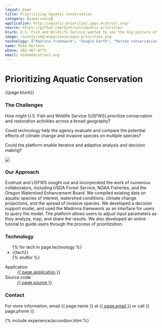 ```yaml
---
layout: page
title: Prioritizing Aquatic Conservation
category: [experience]
application: http://aquatic-priorities.apps.ecotrust.org/
source: https://github.com/Ecotrust/aquatic-priorities
blurb: U.S. Fish and Wildlife Service wanted to see the big picture of conservation and restoration work at the sub-basin scale across the Pacific Northwest.
image: /assets/img/experience/aqua-priorities.png
technology: ["Madrona framework", "Google Earth", "Marxan conservation planning software"]
name: Mike Mertens
phone: 503-467-0775
email: mikem@ecotrust.org
---
```

<div class="row">
	<div class="span8">
		<h1>Prioritizing Aquatic Conservation</h1>
		<p>{{page.blurb}}</p>
		<div class="row">
			<div class="span4">
				<h3>The Challenges</h3>
				<p>How might U.S. Fish and Wildlife Service (USFWS) prioritize conservation and restoration activities across a broad geography?</p>
				<p>Could technology help the agency evaluate and compare the potential effects of climate change and invasive species on multiple species?</p>
				<p>Could the platform enable iterative and adaptive analysis and decision making?</p>
			</div>
			<div class="span4">
				<a href="{{ page.application }}"><img class="thumbnail" src="{{ BASE_PATH }}{{ page.image }}"/></a>
			</div>
		</div>
		<h3>Our Approach</h3>
		<p>Ecotrust and USFWS sought out and incorporated the work of numerous collaborators, including USDA Forest Service, NOAA Fisheries, and the Oregon Watershed Enhancement Board. We compiled existing data on aquatic species of interest, watershed conditions, climate change projections, and the spread of invasive species. We developed a decision support model, and used the Madrona framework as an interface for users to query the model. The platform allows users to adjust input parameters as they analyze, map, and share the results. We also developed an online tutorial to guide users through the process of prioritization.</p>
		<div class="row">
			<div class="span4">
				<h3>Technology</h3>
				<ul>
					{% for tech in page.technology %}
					<li>{{tech}}</li>
					{% endfor %}
				</ul>
			</div>
			<div class="span4">
				<dl>
					<dt>Application</dt>
						<dd><a href="{{ page.application }}">{{ page.application }}</a></dd>
					<dt>Source code</dt>
						<dd><a href="{{ page.source }}">{{ page.source }}</a></dd>
				</dl>
			</div>
		</div>
		<h3>Contact</h3>
		<p>For more information, email {{ page.name }} at <a href="{{ page.email }}">{{ page.email }}</a> or call {{ page.phone }}.</p>
	</div>
	<div class="span4">
		{% include experience/accordion.html %}
	</div>
</div>